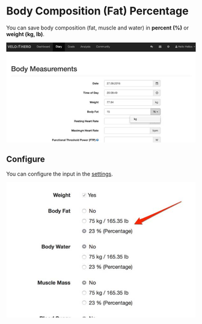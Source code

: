 # Body Composition (Fat) Percentage

You can save body composition (fat, muscle and water) in **percent (%)** or **weight (kg, lb)**.

![Screenshot Body Fat Measurement](img/BodyMeasurements-Fat-Velo-Hero.jpg)

## Configure

You can configure the input in the [settings](https://app.velohero.com/settings/display#user_show_body_weight_unit).

![Screenshot Body Fat Setting](img/BodyMeasurements-Fat-Setting-Velo-Hero.jpg)

